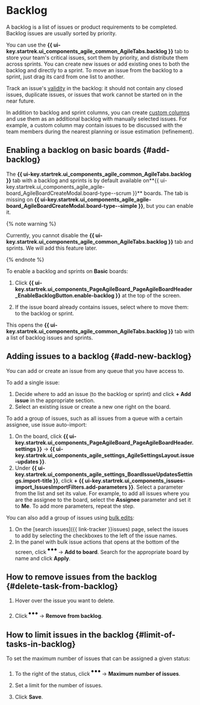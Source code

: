 # Backlog

A backlog is a list of issues or product requirements to be completed. Backlog issues are usually sorted by priority.

You can use the **{{ ui-key.startrek.ui_components_agile_common_AgileTabs.backlog }}** tab to store your team's critical issues, sort them by priority, and distribute them across sprints. You can create new issues or add existing ones to both the backlog and directly to a sprint. To move an issue from the backlog to a sprint, just drag its card from one list to another.

Track an issue's [validity](agile-new.md#tips) in the backlog: it should not contain any closed issues, duplicate issues, or issues that work cannot be started on in the near future.

In addition to backlog and sprint columns, you can create [custom columns](agile-new-columns.md#user-columns) and use them as an additional backlog with manually selected issues. For example, a custom column may contain issues to be discussed with the team members during the nearest planning or issue estimation (refinement).

## Enabling a backlog on basic boards {#add-backlog}

The **{{ ui-key.startrek.ui_components_agile_common_AgileTabs.backlog }}** tab with a backlog and sprints is by default available on**{{ ui-key.startrek.ui_components_agile_agile-board_AgileBoardCreateModal.board-type--scrum }}** boards. The tab is missing on **{{ ui-key.startrek.ui_components_agile_agile-board_AgileBoardCreateModal.board-type--simple }}**, but you can enable it.

{% note warning %}

Currently, you cannot disable the **{{ ui-key.startrek.ui_components_agile_common_AgileTabs.backlog }}** tab and sprints. We will add this feature later.

{% endnote %}

To enable a backlog and sprints on **Basic** boards:
1. Click **{{ ui-key.startrek.ui_components_PageAgileBoard_PageAgileBoardHeader_EnableBacklogButton.enable-backlog }}** at the top of the screen.

1. If the issue board already contains issues, select where to move them: to the backlog or sprint.

This opens the **{{ ui-key.startrek.ui_components_agile_common_AgileTabs.backlog }}** tab with a list of backlog issues and sprints.

## Adding issues to a backlog {#add-new-backlog}

You can add or create an issue from any queue that you have access to.

To add a single issue:

1. Decide where to add an issue (to the backlog or sprint) and click **+ Add issue** in the appropriate section.
1. Select an existing issue or create a new one right on the board.

To add a group of issues, such as all issues from a queue with a certain assignee, use issue auto-import:

1. On the board, click **{{ ui-key.startrek.ui_components_PageAgileBoard_PageAgileBoardHeader.settings }}** → **{{ ui-key.startrek.ui_components_agile_settings_AgileSettingsLayout.issue-updates }}**.
1. Under **{{ ui-key.startrek.ui_components_agile_settings_BoardIssueUpdatesSettings.import-title }}**, click **+ {{ ui-key.startrek.ui_components_issues-import_IssuesImportFilters.add-parameters }}**. Select a parameter from the list and set its value. For example, to add all issues where you are the assignee to the board, select the **Assignee** parameter and set it to **Me**. To add more parameters, repeat the step.

You can also add a group of issues using [bulk edits](agile-new-issues.md#bulk):
1. On the [search issues]({{ link-tracker }}issues) page, select the issues to add by selecting the checkboxes to the left of the issue names.
1. In the panel with bulk issue actions that opens at the bottom of the screen, click ![](../../_assets/tracker/svg/actions.svg) → **Add to board**. Search for the appropriate board by name and click **Apply**.

## How to remove issues from the backlog {#delete-task-from-backlog}

1. Hover over the issue you want to delete.

1. Click ![](../../_assets/tracker/svg/actions.svg) → **Remove from backlog**.

## How to limit issues in the backlog {#limit-of-tasks-in-backlog}

To set the maximum number of issues that can be assigned a given status:

1. To the right of the status, click ![](../../_assets/tracker/svg/actions.svg) → **Maximum number of issues**.

1. Set a limit for the number of issues.

1. Click **Save**.
